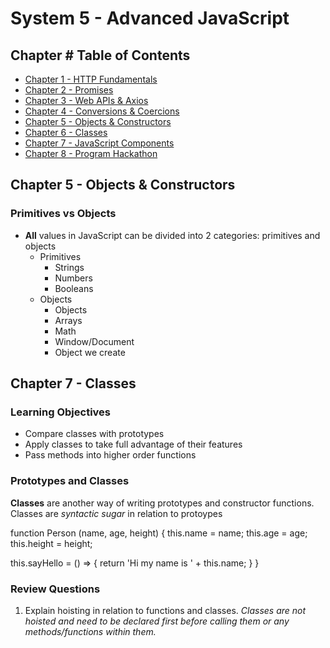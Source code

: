 # System 5 - Advanced JavaScript

## Chapter # Table of Contents

- [Chapter 1 - HTTP Fundamentals]()
- [Chapter 2 - Promises]()
- [Chapter 3 - Web APIs & Axios]()
- [Chapter 4 - Conversions & Coercions]()
- [Chapter 5 - Objects & Constructors]()
- [Chapter 6 - Classes]()
- [Chapter 7 - JavaScript Components]()
- [Chapter 8 - Program Hackathon]()

## Chapter 5 - Objects & Constructors

### Primitives vs Objects

- **All** values in JavaScript can be divided into 2 categories: primitives and objects
  - Primitives
    - Strings
    - Numbers
    - Booleans
  - Objects
    - Objects
    - Arrays
    - Math
    - Window/Document
    - Object we create

## Chapter 7 - Classes

### Learning Objectives

- Compare classes with prototypes
- Apply classes to take full advantage of their features
- Pass methods into higher order functions

### Prototypes and Classes

**Classes** are another way of writing prototypes and constructor functions. Classes are *syntactic sugar* in relation to protoypes

function Person (name, age, height) {
  this.name = name;
  this.age = age;
  this.height = height;

  this.sayHello = () => {
    return 'Hi my name is ' + this.name;
  }
}

### Review Questions

1. Explain hoisting in relation to functions and classes. *Classes are not hoisted and need to be declared first before calling them or any methods/functions within them.*